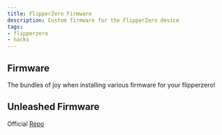 ```yaml
---
title: FlipperZero Firmware
description: Custom firmware for the FlipperZero device
tags:
- flipperzero
- hacks
---
```


## Firmware

The bundles of joy when installing various firmware for your flipperzero! 

## Unleashed Firmware

Official [Repo](https://github.com/DarkFlippers/unleashed-firmware)

